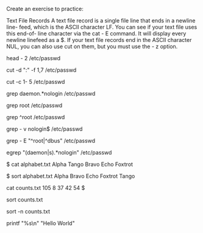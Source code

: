 Create an exercise to practice:

Text File Records A text file record is a single file line that ends in a newline line-
feed, which is the ASCII character LF. You can see if your text file uses this end-of- line
character via the cat - E command. It will display every newline linefeed as a $. If your
text file records end in the ASCII character NUL, you can also use cut on them, but you
must use the - z option.


head - 2 /etc/passwd

cut -d ":" -f 1,7 /etc/passwd

cut -c 1- 5 /etc/passwd

grep daemon.*nologin /etc/passwd

grep root /etc/passwd

grep ^root /etc/passwd

grep - v nologin$ /etc/passwd

grep - E "^root|^dbus" /etc/passwd

egrep "(daemon|s).*nologin" /etc/passwd


$ cat alphabet.txt
Alpha
Tango
Bravo
Echo
Foxtrot

$ sort alphabet.txt
Alpha
Bravo
Echo
Foxtrot
Tango

cat counts.txt
105
8
37
42
54
$

sort counts.txt

sort -n counts.txt

printf "%s\n" "Hello World"